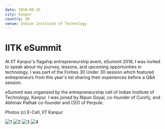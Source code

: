 ```yaml
---
date: 2018-08-25
city: Kanpur
country: IN
venue: Indian Institute of Technology
---
```


# IITK eSummit

At IIT Kanpur's flagship entrepreneurship event, eSummit 2018, I was invited to speak about my journey, lessons, and upcoming opportunities in technology. I was part of the Forbes 30 Under 30 session which featured entrepreneurs from this year's list sharing their experiences before a Q&A session.

eSummit was organized by the entrepreneurship cell of Indian Institute of Technology, Kanpur. I was joined by Nipun Goyal, co-founder of Curofy, and Abhinav Pathak co-founder and CEO of Perpule.

Photos (c) E-Cell, IIT Kanpur

![1](https://user-images.githubusercontent.com/2841780/97720592-7573e400-1aee-11eb-9d7c-a0dfe10ef195.jpg)
![2](https://user-images.githubusercontent.com/2841780/97720595-760c7a80-1aee-11eb-801d-365bbffab163.jpg)
![3](https://user-images.githubusercontent.com/2841780/97720600-76a51100-1aee-11eb-921f-ff3ff593ce01.jpg)
![4](https://user-images.githubusercontent.com/2841780/97720603-773da780-1aee-11eb-97f3-cee9c0e2f3ec.jpg)
